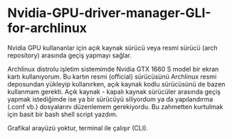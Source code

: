 # Nvidia-GPU-driver-manager-GLI-for-archlinux
Nvidia GPU kullananlar için açık kaynak sürücü veya resmi sürücü (arch repository) arasında geçiş yapmayı sağlar.

Archlinux distrolu işletim sistemimde Nvidia GTX 1660 S model bir ekran kartı kullanıyorum. Bu kartın resmi (official) sürücüsünü Archlinux resmi deposundan yükleyip kullanırken, açık kaynak kodlu sürücüsünü de bazen kullanmam gerekti. Açık kaynak - kapalı kaynak sürücüler arasında geçiş yapmak istediğimde ise ya bir sürücüyü siliyordum ya da yapılandırma (.conf vb.) dosyalarını düzenlemem gerekiyordu. Bu zahmetten kurtulmak için basit bir bash shell script yazdım.

Grafikal arayüzü yoktur, terminal ile çalışır (CLI).

